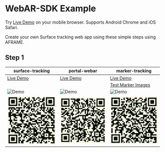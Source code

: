 # WebAR-SDK Example

Try [Live Demo](https://webar-sdk.blippar.com/v1.0.2-Alpha/index.html "WebAR-sdk Example Live Demo") on your mobile browser. Supports Android Chrome and iOS Safari.

Create your own Surface tracking web app using these simple steps using AFRAME.

## Step 1

| surface-tracking  | portal-webar | marker-tracking |
| ------------- | ------------- | ------------- |
| [Live Demo][surface-tracking-demo-url]  | [Live Demo][portal-webar-demo-url]  | [Live Demo][marker-tracking-demo-url]  |
|   |   | [Test Marker Images][marker-tracking-scan-images]  |
|![Demo][surface-tracking-demo-gif]  | ![Demo][portal-webar-demo-gif]  | ![Demo][marker-tracking-demo-gif]  |
|![QR Code][surface-tracking-qrcode]  | ![QR Code][portal-webar-qrcode]  | ![QR Code][marker-tracking-qrcode]  |

[surface-tracking-demo-url]: https://webar-sdk.blippar.com/webar-sdk-example/v1.0.9-beta/surface-tracking/index.html "Live Demo"
[surface-tracking-demo-gif]: https://github.com/blippar/webar-sdk-example/raw/main/assets/surface_tracking_demo.gif "surface-tracking"
[surface-tracking-qrcode]: https://github.com/blippar/webar-sdk-example/raw/main/assets/surface-tracking-qrcode.png "QR Code"

[portal-webar-demo-url]: https://webar-sdk.blippar.com/webar-sdk-example/v1.0.9-beta/portal-webar/index.html "Live Demo"
[portal-webar-demo-gif]: https://github.com/blippar/webar-sdk-example/raw/main/assets/portal_webar_demo.gif "portal-webar"
[portal-webar-qrcode]: https://github.com/blippar/webar-sdk-example/raw/main/assets/portal-webar-qrcode.png "QR Code"

[marker-tracking-demo-url]: https://webar-sdk.blippar.com/webar-sdk-example/v1.0.9-beta/marker-tracking/index.html "Live Demo"
[marker-tracking-demo-gif]: https://github.com/blippar/webar-sdk-example/raw/main/assets/marker_tracking_demo.gif "marker-tracking"
[marker-tracking-qrcode]: https://github.com/blippar/webar-sdk-example/raw/main/assets/marker-tracking-qrcode.png "QR Code"

[marker-tracking-scan-images]: https://github.com/blippar/webar-sdk-example/raw/main/marker-tracking/markers/README.md
